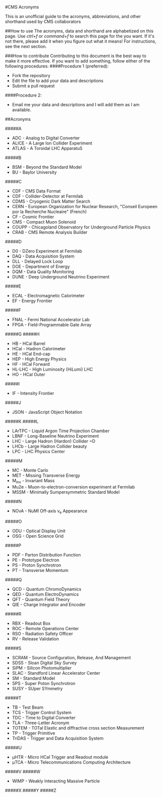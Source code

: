 #CMS Acronyms

This is an unofficial guide to the acronyms, abbreviations, and other shorthand used by CMS collaborators


##How to use
The acronyms, data and shorthand are alphabetized on this page. Use *ctrl+f* or *command+f* to search this page for the you want. If it's not there, please add it when you figure out what it means! For instructions, see the next section.

###How to contribute
Contributing to this document is the best way to make it more effective. If you want to add something, follow either of the following procedures:
####Procedure 1 (preferred):
* Fork the repository
* Edit the file to add your data and descriptions
* Submit a pull request

####Procedure 2:
* Email me your data and descriptions and I will add them as I am available.

##Acronyms

#####A
* ADC - Analog to Digital Converter
* ALICE - A Large Ion Collider Experiment
* ATLAS - A Toroidal LHC ApparatuS

#####B
* BSM - Beyond the Standard Model
* BU - Baylor University

#####C
* CDF - CMS Data Format
* CDF - Collider-Detector at Fermilab
* CDMS - Cryogenic Dark Matter Search
* CERN - European Organization for Nuclear Research, "Conseil Europeen por la Recherche Nucleaire" (French)
* CF - Cosmic Frontier
* CMS - Compact Muon Solenoid
* COUPP - Chicagoland Observatory for Underground Particle Physics
* CRAB - CMS Remote Analysis Builder

#####D
* D0 - DZero Experiment at Fermilab
* DAQ - Data Acquisition System
* DLL - Delayed Lock Loop
* DOE - Department of Energy
* DQM - Data Quality Monitoring
* DUNE - Deep Underground Neutrino Experiment

#####E
* ECAL - Electromagnetic Calorimeter
* EF - Energy Frontier

#####F
* FNAL - Fermi National Accelerator Lab
* FPGA - Field-Programmable Gate Array

#####G
#####H
* HB - HCal Barrel
* HCal - Hadron Calorimeter
* HE - HCal End-cap
* HEP - High Energy Physics
* HF - HCal Forward
* HL-LHC - High Luminosity (HiLumi) LHC
* HO - HCal Outer

#####I
* IF - Intensity Frontier

#####J
* JSON - JavaScript Object Notation

#####K
#####L
* LArTPC - Liquid Argon Time Projection Chamber
* LBNF - Long-Baseline Neutrino Experiment
* LHC - Large Hadron (Hardon) Collider =D
* LHCb - Large Hadron Collider beauty
* LPC - LHC Physics Center

#####M
* MC - Monte Carlo
* MET - Missing Transverse Energy
* M<sub>inv</sub> - Invariant Mass
* Mu2e - Muon-to-electron-conversion experiment at Fermilab
* MSSM - Minimally Sumpersymmetric Standard Model

#####N
* NOvA - NuMI Off-axis v<sub>e</sub> Appearance

#####O
* ODU - Optical Display Unit
* OSG - Open Science Grid

#####P
* PDF - Parton Distribution Function
* PE - Prototype Electron
* PS - Proton Synchrotron
* PT - Transverse Momentum

#####Q
* QCD - Quantum ChromoDynamics
* QED - Quantum ElectroDynamics
* QFT - Quantum Field Theory
* QIE - Charge Integrator and Encoder

#####R
* RBX - Readout Box
* ROC - Remote Operations Center
* RSO - Radiation Safety Officer
* RV - Release Validation

#####S
* SCRAM - Source Configuration, Release, And Management
* SDSS - Sloan Digital Sky Survey
* SiPM - Silicon Photomultiplier
* SLAC - Standford Linear Accelerator Center
* SM - Standard Model
* SPS - Super Poton Synchrotron
* SUSY - SUper SYmmetry

#####T
* TB - Test Beam
* TCS - Trigger Control System
* TDC - Time to Digital Converter
* TLA - Three-Letter Acronym
* TOTEM - TOTal Elastic and diffractive cross section Measurement
* TP - Trigger Primitive
* TriDAS - Trigger and Data Acquisition System

#####U
* μHTR - Micro HCal Trigger and Readout module
* μTCA - Micro Telecommunications Computing Architecture

#####V
#####W
* WIMP - Weakly Interacting Massive Particle

#####X
#####Y
#####Z
